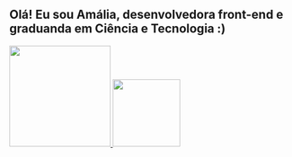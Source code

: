 ## Olá! Eu sou Amália, desenvolvedora front-end e graduanda em Ciência e Tecnologia :)
<div align="left" dir="auto">
  <a href="https://github.com/amaliabeatrisz">
  <img height="180em" src="https://github-readme-stats.vercel.app/api?username=amaliabeatrisz&show_icons=true&theme=radical&include_all_commits=true&count_private=true">
  <img height="120em" src="https://github-readme-stats.vercel.app/api/top-langs/?username=amaliabeatrisz&amp;layout=compact&amp;langs_count=7&amp;theme=radical">
</div>
